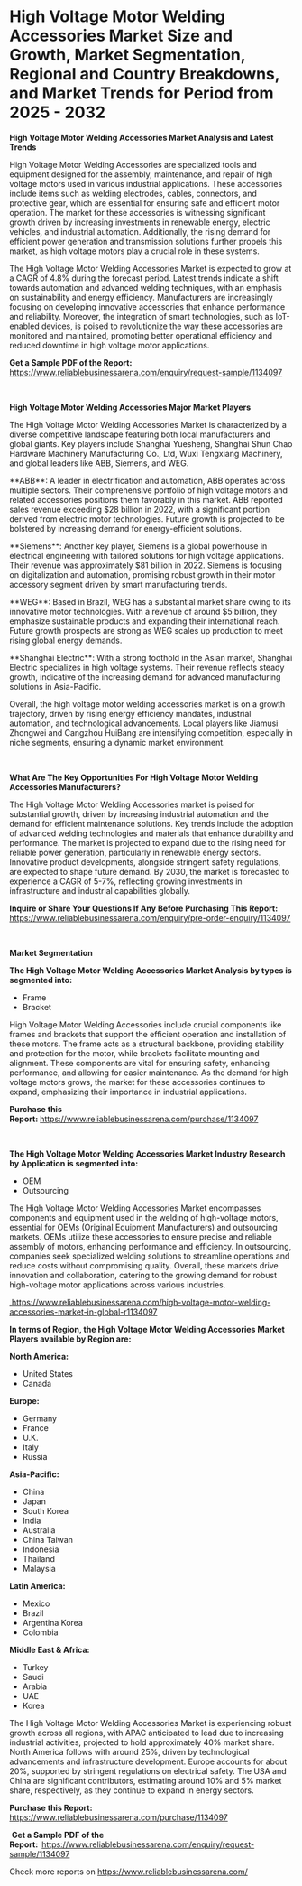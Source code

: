 <p><h1>High Voltage Motor Welding Accessories Market Size and Growth, Market Segmentation, Regional and Country Breakdowns, and Market Trends for Period from 2025 -  2032</h1></p><p><strong>High Voltage Motor Welding Accessories Market Analysis and Latest Trends</strong></p>
<p><p>High Voltage Motor Welding Accessories are specialized tools and equipment designed for the assembly, maintenance, and repair of high voltage motors used in various industrial applications. These accessories include items such as welding electrodes, cables, connectors, and protective gear, which are essential for ensuring safe and efficient motor operation. The market for these accessories is witnessing significant growth driven by increasing investments in renewable energy, electric vehicles, and industrial automation. Additionally, the rising demand for efficient power generation and transmission solutions further propels this market, as high voltage motors play a crucial role in these systems.</p><p>The High Voltage Motor Welding Accessories Market is expected to grow at a CAGR of 4.8% during the forecast period. Latest trends indicate a shift towards automation and advanced welding techniques, with an emphasis on sustainability and energy efficiency. Manufacturers are increasingly focusing on developing innovative accessories that enhance performance and reliability. Moreover, the integration of smart technologies, such as IoT-enabled devices, is poised to revolutionize the way these accessories are monitored and maintained, promoting better operational efficiency and reduced downtime in high voltage motor applications.</p></p>
<p><strong>Get a Sample PDF of the Report:&nbsp;</strong> <a href="https://www.reliablebusinessarena.com/enquiry/request-sample/1134097?utm_campaign=3062&utm_medium=2&utm_source=Github&utm_content=ia&utm_term=25032025&utm_id=high-voltage-motor-welding-accessories">https://www.reliablebusinessarena.com/enquiry/request-sample/1134097</a></p>
<p>&nbsp;</p>
<p><strong>High Voltage Motor Welding Accessories Major Market Players</strong></p>
<p><p>The High Voltage Motor Welding Accessories Market is characterized by a diverse competitive landscape featuring both local manufacturers and global giants. Key players include Shanghai Yuesheng, Shanghai Shun Chao Hardware Machinery Manufacturing Co., Ltd, Wuxi Tengxiang Machinery, and global leaders like ABB, Siemens, and WEG.</p><p>**ABB**: A leader in electrification and automation, ABB operates across multiple sectors. Their comprehensive portfolio of high voltage motors and related accessories positions them favorably in this market. ABB reported sales revenue exceeding $28 billion in 2022, with a significant portion derived from electric motor technologies. Future growth is projected to be bolstered by increasing demand for energy-efficient solutions.</p><p>**Siemens**: Another key player, Siemens is a global powerhouse in electrical engineering with tailored solutions for high voltage applications. Their revenue was approximately $81 billion in 2022. Siemens is focusing on digitalization and automation, promising robust growth in their motor accessory segment driven by smart manufacturing trends.</p><p>**WEG**: Based in Brazil, WEG has a substantial market share owing to its innovative motor technologies. With a revenue of around $5 billion, they emphasize sustainable products and expanding their international reach. Future growth prospects are strong as WEG scales up production to meet rising global energy demands.</p><p>**Shanghai Electric**: With a strong foothold in the Asian market, Shanghai Electric specializes in high voltage systems. Their revenue reflects steady growth, indicative of the increasing demand for advanced manufacturing solutions in Asia-Pacific.</p><p>Overall, the high voltage motor welding accessories market is on a growth trajectory, driven by rising energy efficiency mandates, industrial automation, and technological advancements. Local players like Jiamusi Zhongwei and Cangzhou HuiBang are intensifying competition, especially in niche segments, ensuring a dynamic market environment.</p></p>
<p>&nbsp;</p>
<p><strong>What Are The Key Opportunities For High Voltage Motor Welding Accessories Manufacturers?</strong></p>
<p><p>The High Voltage Motor Welding Accessories market is poised for substantial growth, driven by increasing industrial automation and the demand for efficient maintenance solutions. Key trends include the adoption of advanced welding technologies and materials that enhance durability and performance. The market is projected to expand due to the rising need for reliable power generation, particularly in renewable energy sectors. Innovative product developments, alongside stringent safety regulations, are expected to shape future demand. By 2030, the market is forecasted to experience a CAGR of 5-7%, reflecting growing investments in infrastructure and industrial capabilities globally.</p></p>
<p><strong>Inquire or Share Your Questions If Any Before Purchasing This Report:</strong> <a href="https://www.reliablebusinessarena.com/enquiry/pre-order-enquiry/1134097?utm_campaign=3062&utm_medium=2&utm_source=Github&utm_content=ia&utm_term=25032025&utm_id=high-voltage-motor-welding-accessories">https://www.reliablebusinessarena.com/enquiry/pre-order-enquiry/1134097</a></p>
<p>&nbsp;</p>
<p><strong>Market Segmentation</strong></p>
<p><strong>The High Voltage Motor Welding Accessories Market Analysis by types is segmented into:</strong></p>
<p><ul><li>Frame</li><li>Bracket</li></ul></p>
<p><p>High Voltage Motor Welding Accessories include crucial components like frames and brackets that support the efficient operation and installation of these motors. The frame acts as a structural backbone, providing stability and protection for the motor, while brackets facilitate mounting and alignment. These components are vital for ensuring safety, enhancing performance, and allowing for easier maintenance. As the demand for high voltage motors grows, the market for these accessories continues to expand, emphasizing their importance in industrial applications.</p></p>
<p><strong>Purchase this Report:&nbsp;</strong><a href="https://www.reliablebusinessarena.com/purchase/1134097?utm_campaign=3062&utm_medium=2&utm_source=Github&utm_content=ia&utm_term=25032025&utm_id=high-voltage-motor-welding-accessories">https://www.reliablebusinessarena.com/purchase/1134097</a></p>
<p>&nbsp;</p>
<p><strong>The High Voltage Motor Welding Accessories Market Industry Research by Application is segmented into:</strong></p>
<p><ul><li>OEM</li><li>Outsourcing</li></ul></p>
<p><p>The High Voltage Motor Welding Accessories Market encompasses components and equipment used in the welding of high-voltage motors, essential for OEMs (Original Equipment Manufacturers) and outsourcing markets. OEMs utilize these accessories to ensure precise and reliable assembly of motors, enhancing performance and efficiency. In outsourcing, companies seek specialized welding solutions to streamline operations and reduce costs without compromising quality. Overall, these markets drive innovation and collaboration, catering to the growing demand for robust high-voltage motor applications across various industries.</p></p>
<p><a href="https://www.reliablebusinessarena.com/high-voltage-motor-welding-accessories-market-in-global-r1134097?utm_campaign=3062&utm_medium=2&utm_source=Github&utm_content=ia&utm_term=25032025&utm_id=high-voltage-motor-welding-accessories">&nbsp;https://www.reliablebusinessarena.com/high-voltage-motor-welding-accessories-market-in-global-r1134097</a></p>
<p><strong>In terms of Region, the High Voltage Motor Welding Accessories Market Players available by Region are:</strong></p>
<p>
    <p> <strong> North America: </strong>
        <ul>
            <li>United States</li>
            <li>Canada</li>
        </ul>
        </p> 
    <p> <strong> Europe: </strong>
        <ul>
            <li>Germany</li>
            <li>France</li>
            <li>U.K.</li>
            <li>Italy</li>
            <li>Russia</li>
        </ul>
        </p> 
    <p> <strong> Asia-Pacific: </strong>
        <ul>
            <li>China</li>
            <li>Japan</li>
            <li>South Korea</li>
            <li>India</li>
            <li>Australia</li>
            <li>China Taiwan</li>
            <li>Indonesia</li>
            <li>Thailand</li>
            <li>Malaysia</li>
        </ul>
        </p> 
    <p> <strong> Latin America: </strong>
        <ul>
            <li>Mexico</li>
            <li>Brazil</li>
            <li>Argentina Korea</li>
            <li>Colombia</li>
        </ul>
        </p> 
    <p> <strong> Middle East & Africa: </strong>
        <ul>
            <li>Turkey</li>
            <li>Saudi</li>
            <li>Arabia</li>
            <li>UAE</li>
            <li>Korea</li>
        </ul>
    </p>
    </p>
<p><p>The High Voltage Motor Welding Accessories Market is experiencing robust growth across all regions, with APAC anticipated to lead due to increasing industrial activities, projected to hold approximately 40% market share. North America follows with around 25%, driven by technological advancements and infrastructure development. Europe accounts for about 20%, supported by stringent regulations on electrical safety. The USA and China are significant contributors, estimating around 10% and 5% market share, respectively, as they continue to expand in energy sectors.</p></p>
<p><strong>Purchase this Report: </strong><a href="https://www.reliablebusinessarena.com/purchase/1134097?utm_campaign=3062&utm_medium=2&utm_source=Github&utm_content=ia&utm_term=25032025&utm_id=high-voltage-motor-welding-accessories">https://www.reliablebusinessarena.com/purchase/1134097</a></p>
<p>&nbsp;<strong>Get a Sample PDF of the Report:&nbsp;&nbsp;</strong><a href="https://www.reliablebusinessarena.com/enquiry/request-sample/1134097?utm_campaign=3062&utm_medium=2&utm_source=Github&utm_content=ia&utm_term=25032025&utm_id=high-voltage-motor-welding-accessories">https://www.reliablebusinessarena.com/enquiry/request-sample/1134097</a></p>
<p><strong></strong></p>
<p>Check more reports on <a href="https://www.reliablebusinessarena.com/?utm_campaign=3062&utm_medium=2&utm_source=Github&utm_content=ia&utm_term=25032025&utm_id=high-voltage-motor-welding-accessories">https://www.reliablebusinessarena.com/</a></p>